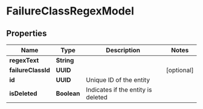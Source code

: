 

# FailureClassRegexModel


## Properties

| Name | Type | Description | Notes |
|------------ | ------------- | ------------- | -------------|
|**regexText** | **String** |  |  |
|**failureClassId** | **UUID** |  |  [optional] |
|**id** | **UUID** | Unique ID of the entity |  |
|**isDeleted** | **Boolean** | Indicates if the entity is deleted |  |



